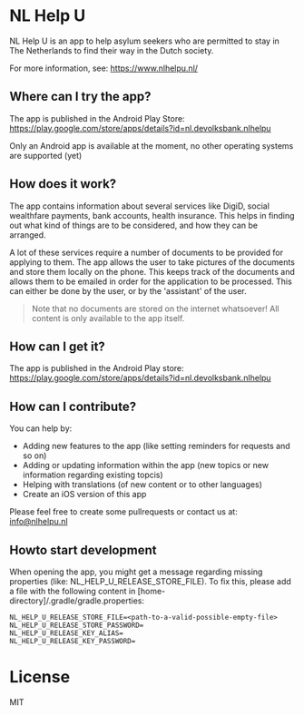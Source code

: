 # NL Help U

NL Help U is an app to help asylum seekers who are permitted to stay in The Netherlands to find their way in the Dutch society.

For more information, see: https://www.nlhelpu.nl/

## Where can I try the app?

The app is published in the Android Play Store: https://play.google.com/store/apps/details?id=nl.devolksbank.nlhelpu

Only an Android app is available at the moment, no other operating systems are supported (yet)

## How does it work?

The app contains information about several services like DigiD, social wealthfare payments, bank accounts, health insurance. 
This helps in finding out what kind of things are to be considered, and how they can be arranged.

A lot of these services require a number of documents to be provided for applying to them. 
The app allows the user to take pictures of the documents and store them locally on the phone. 
This keeps track of the documents and allows them to be emailed in order for the application to be processed. 
This can either be done by the user, or by the 'assistant' of the user.

> Note that no documents are stored on the internet whatsoever! All content is only available to the app itself.

## How can I get it?

The app is published in the Android Play store: https://play.google.com/store/apps/details?id=nl.devolksbank.nlhelpu

## How can I contribute?

You can help by:
 - Adding new features to the app (like setting reminders for requests and so on)
 - Adding or updating information within the app (new topics or new information regarding existing topcis)
 - Helping with translations (of new content or to other languages)
 - Create an iOS version of this app

Please feel free to create some pullrequests or contact us at: [info@nlhelpu.nl](info@nlhelpu.nl)

## Howto start development

When opening the app, you might get a message regarding missing properties (like: NL_HELP_U_RELEASE_STORE_FILE). To fix this, please add a file with the following content in [home-directory]/.gradle/gradle.properties:
```
NL_HELP_U_RELEASE_STORE_FILE=<path-to-a-valid-possible-empty-file>
NL_HELP_U_RELEASE_STORE_PASSWORD=
NL_HELP_U_RELEASE_KEY_ALIAS=
NL_HELP_U_RELEASE_KEY_PASSWORD=
```

# License

MIT
